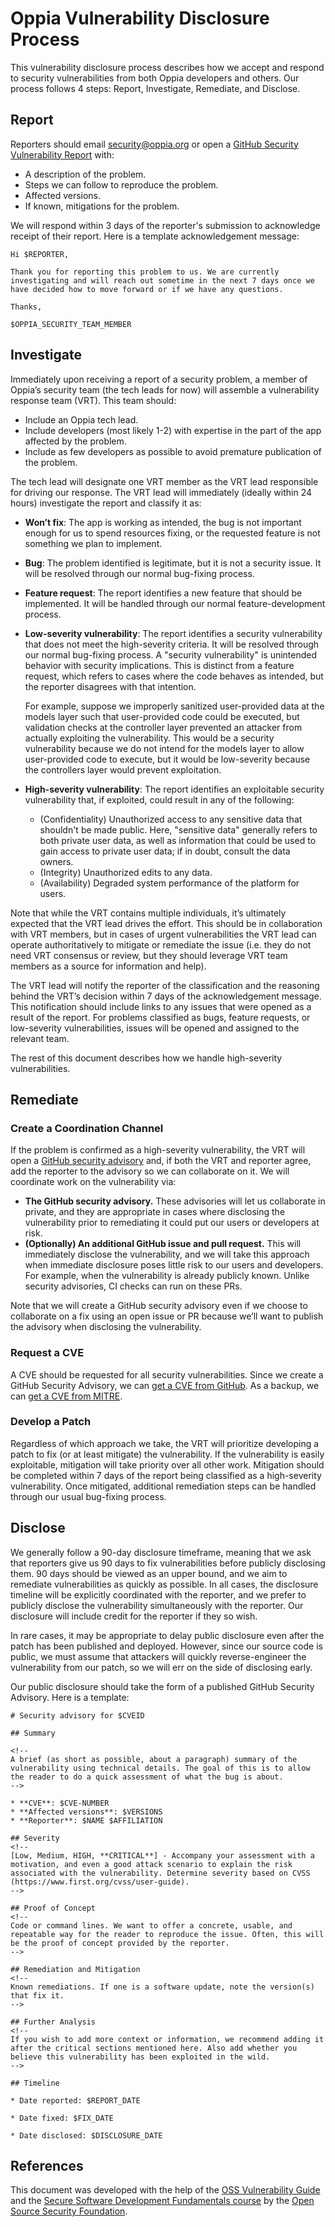 # Oppia Vulnerability Disclosure Process

This vulnerability disclosure process describes how we accept and respond to security vulnerabilities from both Oppia developers and others. Our process follows 4 steps: Report, Investigate, Remediate, and Disclose.

## Report

Reporters should email [security@oppia.org](mailto:security@oppia.org) or open a [GitHub Security Vulnerability Report](https://docs.github.com/en/code-security/security-advisories/guidance-on-reporting-and-writing/privately-reporting-a-security-vulnerability) with:

- A description of the problem.
- Steps we can follow to reproduce the problem.
- Affected versions.
- If known, mitigations for the problem.

We will respond within 3 days of the reporter's submission to acknowledge receipt of their report. Here is a template acknowledgement message:

```
Hi $REPORTER,

Thank you for reporting this problem to us. We are currently investigating and will reach out sometime in the next 7 days once we have decided how to move forward or if we have any questions.

Thanks,

$OPPIA_SECURITY_TEAM_MEMBER
```

## Investigate

Immediately upon receiving a report of a security problem, a member of Oppia’s security team (the tech leads for now) will assemble a vulnerability response team (VRT). This team should:

- Include an Oppia tech lead.
- Include developers (most likely 1-2) with expertise in the part of the app affected by the problem.
- Include as few developers as possible to avoid premature publication of the problem.

The tech lead will designate one VRT member as the VRT lead responsible for driving our response. The VRT lead will immediately (ideally within 24 hours) investigate the report and classify it as:

- **Won’t fix**: The app is working as intended, the bug is not important enough for us to spend resources fixing, or the requested feature is not something we plan to implement.

- **Bug**: The problem identified is legitimate, but it is not a security issue. It will be resolved through our normal bug-fixing process.

- **Feature request**: The report identifies a new feature that should be implemented. It will be handled through our normal feature-development process.

- **Low-severity vulnerability**: The report identifies a security vulnerability that does not meet the high-severity criteria. It will be resolved through our normal bug-fixing process. A "security vulnerability" is unintended behavior with security implications. This is distinct from a feature request, which refers to cases where the code behaves as intended, but the reporter disagrees with that intention.

  For example, suppose we improperly sanitized user-provided data at the models layer such that user-provided code could be executed, but validation checks at the controller layer prevented an attacker from actually exploiting the vulnerability. This would be a security vulnerability because we do not intend for the models layer to allow user-provided code to execute, but it would be low-severity because the controllers layer would prevent exploitation.

- **High-severity vulnerability**: The report identifies an exploitable security vulnerability that, if exploited, could result in any of the following:

  - (Confidentiality) Unauthorized access to any sensitive data that shouldn't be made public. Here, "sensitive data" generally refers to both private user data, as well as information that could be used to gain access to private user data; if in doubt, consult the data owners.
  - (Integrity) Unauthorized edits to any data.
  - (Availability) Degraded system performance of the platform for users.

Note that while the VRT contains multiple individuals, it’s ultimately expected that the VRT lead drives the effort. This should be in collaboration with VRT members, but in cases of urgent vulnerabilities the VRT lead can operate authoritatively to mitigate or remediate the issue (i.e. they do not need VRT consensus or review, but they should leverage VRT team members as a source for information and help).

The VRT lead will notify the reporter of the classification and the reasoning behind the VRT’s decision within 7 days of the acknowledgement message. This notification should include links to any issues that were opened as a result of the report. For problems classified as bugs, feature requests, or low-severity vulnerabilities, issues will be opened and assigned to the relevant team.

The rest of this document describes how we handle high-severity vulnerabilities.

## Remediate

### Create a Coordination Channel

If the problem is confirmed as a high-severity vulnerability, the VRT will open a [GitHub security advisory](https://docs.github.com/en/code-security/repository-security-advisories/about-github-security-advisories-for-repositories) and, if both the VRT and reporter agree, add the reporter to the advisory so we can collaborate on it. We will coordinate work on the vulnerability via:

- **The GitHub security advisory.** These advisories will let us collaborate in private, and they are appropriate in cases where disclosing the vulnerability prior to remediating it could put our users or developers at risk.
- **(Optionally) An additional GitHub issue and pull request.** This will immediately disclose the vulnerability, and we will take this approach when immediate disclosure poses little risk to our users and developers. For example, when the vulnerability is already publicly known. Unlike security advisories, CI checks can run on these PRs.

Note that we will create a GitHub security advisory even if we choose to collaborate on a fix using an open issue or PR because we’ll want to publish the advisory when disclosing the vulnerability.

### Request a CVE

A CVE should be requested for all security vulnerabilities. Since we create a GitHub Security Advisory, we can [get a CVE from GitHub](https://docs.github.com/en/code-security/repository-security-advisories/about-github-security-advisories-for-repositories#cve-identification-numbers). As a backup, we can [get a CVE from MITRE](https://cveform.mitre.org/).

### Develop a Patch

Regardless of which approach we take, the VRT will prioritize developing a patch to fix (or at least mitigate) the vulnerability. If the vulnerability is easily exploitable, mitigation will take priority over all other work. Mitigation should be completed within 7 days of the report being classified as a high-severity vulnerability. Once mitigated, additional remediation steps can be handled through our usual bug-fixing process.

## Disclose

We generally follow a 90-day disclosure timeframe, meaning that we ask that reporters give us 90 days to fix vulnerabilities before publicly disclosing them. 90 days should be viewed as an upper bound, and we aim to remediate vulnerabilities as quickly as possible. In all cases, the disclosure timeline will be explicitly coordinated with the reporter, and we prefer to publicly disclose the vulnerability simultaneously with the reporter. Our disclosure will include credit for the reporter if they so wish.

In rare cases, it may be appropriate to delay public disclosure even after the patch has been published and deployed. However, since our source code is public, we must assume that attackers will quickly reverse-engineer the vulnerability from our patch, so we will err on the side of disclosing early.

Our public disclosure should take the form of a published GitHub Security Advisory. Here is a template:

```
# Security advisory for $CVEID

## Summary

<!--
A brief (as short as possible, about a paragraph) summary of the vulnerability using technical details. The goal of this is to allow the reader to do a quick assessment of what the bug is about.
-->

* **CVE**: $CVE-NUMBER
* **Affected versions**: $VERSIONS
* **Reporter**: $NAME $AFFILIATION

## Severity
<!--
[Low, Medium, HIGH, **CRITICAL**] - Accompany your assessment with a motivation, and even a good attack scenario to explain the risk associated with the vulnerability. Determine severity based on CVSS (https://www.first.org/cvss/user-guide).
-->

## Proof of Concept
<!--
Code or command lines. We want to offer a concrete, usable, and repeatable way for the reader to reproduce the issue. Often, this will be the proof of concept provided by the reporter.
-->

## Remediation and Mitigation
<!--
Known remediations. If one is a software update, note the version(s) that fix it.
-->

## Further Analysis
<!--
If you wish to add more context or information, we recommend adding it after the critical sections mentioned here. Also add whether you believe this vulnerability has been exploited in the wild.
-->

## Timeline

* Date reported: $REPORT_DATE

* Date fixed: $FIX_DATE

* Date disclosed: $DISCLOSURE_DATE
```

## References

This document was developed with the help of the [OSS Vulnerability Guide](https://github.com/ossf/oss-vulnerability-guide) and the [Secure Software Development Fundamentals course](https://github.com/ossf/secure-sw-dev-fundamentals/blob/main/secure_software_development_fundamentals.md) by the [Open Source Security Foundation](https://openssf.org/).
